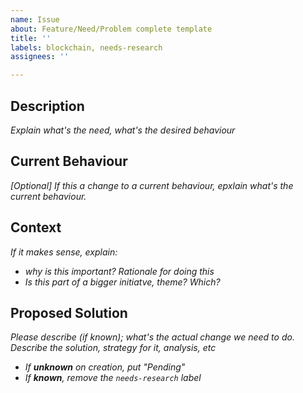 ```yaml
---
name: Issue
about: Feature/Need/Problem complete template
title: ''
labels: blockchain, needs-research
assignees: ''

---
```


## Description

_Explain what's the need, what's the desired behaviour_

## Current Behaviour

_[Optional] If this a change to a current behaviour, epxlain what's the current behaviour._

## Context

_If it makes sense, explain:_
 * _why is this important? Rationale for doing this_
 * _Is this part of a bigger initiatve, theme? Which?_

## Proposed Solution

_Please describe (if known); what's the actual change we need to do. Describe the solution, strategy for it, analysis, etc_

 * _If **unknown** on creation, put "Pending"_
 * _If **known**, remove the `needs-research` label_
